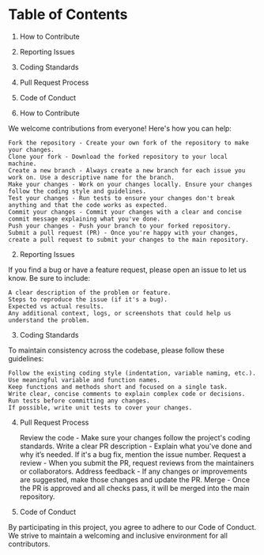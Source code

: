 # Table of Contents
1. How to Contribute
2. Reporting Issues
3. Coding Standards
4. Pull Request Process
5. Code of Conduct

1. How to Contribute

We welcome contributions from everyone! Here's how you can help:

    Fork the repository - Create your own fork of the repository to make your changes.
    Clone your fork - Download the forked repository to your local machine.
    Create a new branch - Always create a new branch for each issue you work on. Use a descriptive name for the branch.
    Make your changes - Work on your changes locally. Ensure your changes follow the coding style and guidelines.
    Test your changes - Run tests to ensure your changes don't break anything and that the code works as expected.
    Commit your changes - Commit your changes with a clear and concise commit message explaining what you've done.
    Push your changes - Push your branch to your forked repository.
    Submit a pull request (PR) - Once you're happy with your changes, create a pull request to submit your changes to the main repository.

2. Reporting Issues

If you find a bug or have a feature request, please open an issue to let us know. Be sure to include:

    A clear description of the problem or feature.
    Steps to reproduce the issue (if it's a bug).
    Expected vs actual results.
    Any additional context, logs, or screenshots that could help us understand the problem.

3. Coding Standards

To maintain consistency across the codebase, please follow these guidelines:

    Follow the existing coding style (indentation, variable naming, etc.).
    Use meaningful variable and function names.
    Keep functions and methods short and focused on a single task.
    Write clear, concise comments to explain complex code or decisions.
    Run tests before committing any changes.
    If possible, write unit tests to cover your changes.

4. Pull Request Process

    Review the code - Make sure your changes follow the project's coding standards.
    Write a clear PR description - Explain what you've done and why it’s needed. If it's a bug fix, mention the issue number.
    Request a review - When you submit the PR, request reviews from the maintainers or collaborators.
    Address feedback - If any changes or improvements are suggested, make those changes and update the PR.
    Merge - Once the PR is approved and all checks pass, it will be merged into the main repository.

5. Code of Conduct

By participating in this project, you agree to adhere to our Code of Conduct. We strive to maintain a welcoming and inclusive environment for all contributors.
